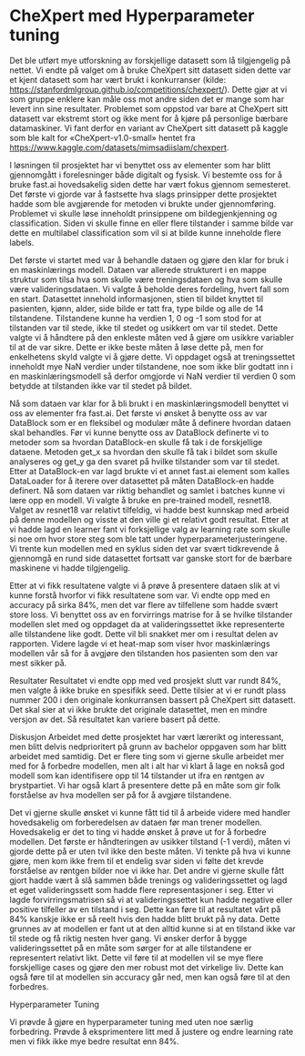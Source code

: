# CheXpert med Hyperparameter tuning



Det ble utført mye utforskning av forskjellige datasett som lå tilgjengelig på nettet. Vi endte på valget om å bruke CheXpert sitt datasett siden dette var et kjent datasett som har vært brukt i konkurranser (kilde: https://stanfordmlgroup.github.io/competitions/chexpert/). Dette gjør at vi som gruppe enklere kan måle oss mot andre siden det er mange som har levert inn sine resultater. Problemet som oppstod var bare at CheXpert sitt datasett var ekstremt stort og ikke ment for å kjøre på personlige bærbare datamaskiner. Vi fant derfor en variant av CheXpert sitt datasett på kaggle som ble kalt for «CheXpert-v1.0-small» hentet fra https://www.kaggle.com/datasets/mimsadiislam/chexpert.

I løsningen til prosjektet har vi benyttet oss av elementer som har blitt gjennomgått i forelesninger både digitalt og fysisk. Vi bestemte oss for å bruke fast.ai hovedsakelig siden dette har vært fokus gjennom semesteret. Det første vi gjorde var å fastsette hva slags prinsipper dette prosjektet hadde som ble avgjørende for metoden vi brukte under gjennomføring. Problemet vi skulle løse inneholdt prinsippene om bildegjenkjenning og classification. Siden vi skulle finne en eller flere tilstander i samme bilde var dette en multilabel classification som vil si at bilde kunne inneholde flere labels.

Det første vi startet med var å behandle dataen og gjøre den klar for bruk i en maskinlærings modell. Dataen var allerede strukturert i en mappe struktur som tilsa hva som skulle være treningsdataen og hva som skulle være valideringsdataen. Vi valgte å beholde deres fordeling, hvert fall som en start. Datasettet innehold informasjonen, stien til bildet knyttet til pasienten, kjønn, alder, side bilde er tatt fra, type bilde og alle de 14 tilstandene. Tilstandene kunne ha verdien 1, 0 og -1 som stod for at tilstanden var til stede, ikke til stedet og usikkert om var til stedet. Dette valgte vi å håndtere på den enkleste måten ved å gjøre om usikkre variabler til at de var sikre. Dette er ikke beste måten å løse dette på, men for enkelhetens skyld valgte vi å gjøre dette. Vi oppdaget også at treningssettet inneholdt mye NaN verdier under tilstandene, noe som ikke blir godtatt inn i en maskinlæringsmodell så derfor omgjorde vi NaN verdier til verdien 0 som betydde at tilstanden ikke var til stedet på bildet.

Nå som dataen var klar for å bli brukt i en maskinlæringsmodell benyttet vi oss av elementer fra fast.ai. Det første vi ønsket å benytte oss av var DataBlock som er en fleksibel og modulær måte å definere hvordan dataen skal behandles. Før vi kunne benytte oss av DataBlock definerte vi to metoder som sa hvordan DataBlock-en skulle få tak i de forskjellige dataene. Metoden get_x sa hvordan den skulle få tak i bildet som skulle analyseres og get_y ga den svaret på hvilke tilstander som var til stedet. Etter at DataBlock-en var lagd brukte vi et annet fast.ai element som kalles DataLoader for å iterere over datasettet på måten DataBlock-en hadde definert. Nå som dataen var riktig behandlet og samlet i batches kunne vi lære opp en modell. Vi valgte å bruke en pre-trained modell, resnet18. Valget av resnet18 var relativt tilfeldig, vi hadde best kunnskap med arbeid på denne modellen og visste at den ville gi et relativt godt resultat. Etter at vi hadde lagd en learner fant vi forksjellige valg av learning rate som skulle si noe om hvor store steg som ble tatt under hyperparameterjusteringene. Vi trente kun modellen med en syklus siden det var svært tidkrevende å gjennomgå en rund side datasettet fortsatt var ganske stort for de bærbare maskinene vi hadde tilgjengelig.

Etter at vi fikk resultatene valgte vi å prøve å presentere dataen slik at vi kunne forstå hvorfor vi fikk resultatene som var. Vi endte opp med en accuracy på sirka 84%, men det var flere av tilfellene som hadde svært store loss. Vi benyttet oss av en forvirrings matrise for å se hvilke tilstander modellen slet med og oppdaget da at valideringssettet ikke representerte alle tilstandene like godt. Dette vil bli snakket mer om i resultat delen av rapporten. Videre lagde vi et heat-map som viser hvor maskinlærings modellen vår så for å avgjøre den tilstanden hos pasienten som den var mest sikker på.

Resultater
Resultatet vi endte opp med ved prosjekt slutt var rundt 84%, men valgte å ikke bruke en spesifikk seed. Dette tilsier at vi er rundt plass nummer 200 i den originale konkurransen bassert på CheXpert sitt datasett. Det skal sier at vi ikke brukte det originale datasettet, men en mindre versjon av det. Så resultatet kan variere basert på dette.

Diskusjon
Arbeidet med dette prosjektet har vært lærerikt og interessant, men blitt delvis nedprioritert på grunn av bachelor oppgaven som har blitt arbeidet med samtidig. Det er flere ting som vi gjerne skulle arbeidet mer med for å forbedre modellen, men alt i alt har vi klart å lage en nokså god modell som kan identifisere opp til 14 tilstander ut ifra en røntgen av brystpartiet. Vi har også klart å presentere dette på en måte som gir folk forståelse av hva modellen ser på for å avgjøre tilstandene.

Det vi gjerne skulle ønsket vi kunne fått tid til å arbeide videre med handler hovedsakelig om forberedelsen av dataen før man trener modellen. Hovedsakelig er det to ting vi hadde ønsket å prøve ut for å forbedre modellen. Det første er håndteringen av usikker tilstand (-1 verdi), måten vi gjorde dette på er uten tvil ikke den beste måten. Vi tenkte på hva vi kunne gjøre, men kom ikke frem til et endelig svar siden vi følte det krevde forståelse av røntgen bilder noe vi ikke har. Det andre vi gjerne skulle fått gjort hadde vært å slå sammen både trenings og valideringssettet og lagd et eget valideringssett som hadde flere representasjoner i seg. Etter vi lagde forvirringsmatrisen så vi at valideringssettet kun hadde negative eller positive tilfeller av en tilstand i seg. Dette kan føre til at resultatet vårt på 84% kanskje ikke er så reelt hvis den hadde blitt brukt på ny data. Dette grunnes av at modellen er fant ut at den alltid kunne si at en tilstand ikke var til stede og få riktig nesten hver gang. Vi ønsker derfor å bygge valideringssettet på en måte som sørger for at alle tilstandene er representert relativt likt. Dette vil føre til at modellen vil se mye flere forskjellige cases og gjøre den mer robust mot det virkelige liv. Dette kan også føre til at modellen sin accuracy går ned, men kan også føre til at den forbedres.

Hyperparameter Tuning

Vi prøvde å gjøre en hyperparameter tuning med uten noe særlig forbedring. Prøvde å eksprimentere litt med å justere og endre learning rate men vi fikk ikke mye bedre resultat enn 84%. 
